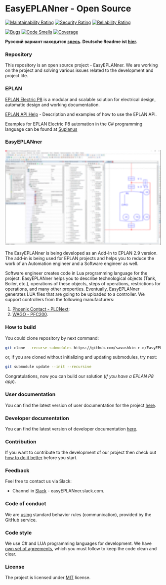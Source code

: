 
# EasyEPLANner - Open Source

[![Maintainability Rating](https://sonarcloud.io/api/project_badges/measure?project=savushkin-r-d_EasyEPLANner&metric=sqale_rating)](https://sonarcloud.io/summary/new_code?id=savushkin-r-d_EasyEPLANner)
[![Security Rating](https://sonarcloud.io/api/project_badges/measure?project=savushkin-r-d_EasyEPLANner&metric=security_rating)](https://sonarcloud.io/summary/new_code?id=savushkin-r-d_EasyEPLANner)
[![Reliability Rating](https://sonarcloud.io/api/project_badges/measure?project=savushkin-r-d_EasyEPLANner&metric=reliability_rating)](https://sonarcloud.io/summary/new_code?id=savushkin-r-d_EasyEPLANner)

[![Bugs](https://sonarcloud.io/api/project_badges/measure?project=savushkin-r-d_EasyEPLANner&metric=bugs)](https://sonarcloud.io/summary/new_code?id=savushkin-r-d_EasyEPLANner)
[![Code Smells](https://sonarcloud.io/api/project_badges/measure?project=savushkin-r-d_EasyEPLANner&metric=code_smells)](https://sonarcloud.io/summary/new_code?id=savushkin-r-d_EasyEPLANner)
[![Coverage](https://sonarcloud.io/api/project_badges/measure?project=savushkin-r-d_EasyEPLANner&metric=coverage)](https://sonarcloud.io/summary/new_code?id=savushkin-r-d_EasyEPLANner)

**Русский вариант находится [здесь](docs/ru/readme.md). Deutsche Readme ist [hier](docs/de/readme.md).**

### Repository

This repository is an open source project - EasyEPLANner.
We are working on the project and solving various issues related to the development and project life.

### EPLAN

[EPLAN Electric P8](https://www.eplan-software.com/solutions/eplan-electric-p8/) is a modular and scalable solution for electrical design, automatic design and working documentation.

[EPLAN API Help](https://www.eplan.help/en-us/Infoportal/Content/api/2023/index.html) - Description and examples of how to use the EPLAN API.

Examples for EPLAN Electric P8 automation in the C# programming language can be found at
[Suplanus](https://github.com/Suplanus)

### EasyEPLANner

<img src="docs/user_manual/images/EasyEplannerPreview.png">

The EasyEPLANner is being developed as an Add-In to EPLAN 2.9 version. The add-in is being used for EPLAN projects and helps you to reduce the work of an Automation engineer and a Software engineer as well.

Software engineer creates code in Lua programming language for the project. EasyEPLANner helps you to describe technological objects (Tank, Boiler, etc.), operations of these objects, steps of operations, restrictions for operations, and many other properties. Eventually, EasyEPLANner generates LUA files that are going to be uploaded to a controller. We support controllers from the following manufacturers:

1. [Phoenix Contact - PLCNext](https://github.com/plcnext);
2. [WAGO - PFC200](https://github.com/WAGO).

### How to build
You could clone repository by next command:

```bash
git clone --recurse-submodules https://github.com/savushkin-r-d/EasyEPLANner.git
```

or, if you are cloned without initializing and updating submodules, try next:

```bash
git submodule update --init --recursive
```

Congratulations, now you can build our solution (_if you have a EPLAN P8 app_).

### User documentation
You can find the latest version of user documentation for the project [here](docs/user_manual/ReadMe.md).

### Developer documentation
You can find the latest version of developer documentation [here](docs/developer_manual/ReadMe.md).

### Contribution
If you want to contribute to the development of our project then check out [how to do it better](docs/contributing.md) before you start.


### Feedback

Feel free to contact us via Slack:

* Channel in [Slack](https://slack.com) - easyEPLANner.slack.com.


### Code of conduct
We are [using](docs/CODE_OF_CONDUCT.md)
standard behavior rules (communication), provided by the GitHub service.


### Code style
We use C# and LUA programming languages for development. We have [own set of agreements](docs/codestyle.md), which you must follow to keep the code clean and clear.


### License
The project is licensed under [MIT](LICENSE.txt) license.
